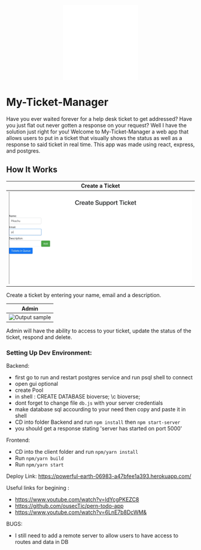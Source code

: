 <p align="center">
   <img src="public/icon.gif" height=200 width=200> 
</p>

# My-Ticket-Manager

Have you ever waited forever for a help desk ticket to get addressed? Have you just flat out never gotten a response on your request? Well I have the solution just right for you! Welcome to My-Ticket-Manager a web app that allows users to put in a ticket that visually shows the status as well as a response to said ticket in real time. This app was made using react, express, and postgres.

## How It Works

|     Create a Ticket                   
| ------------------------- |
| ![Output sample](public/create-ticket.gif)| 

Create a ticket by entering your name, email and a description.

|     Admin                   
| ------------------------- |
| ![Output sample](public/admin.gif)| 

Admin will have the ability to access to your ticket, update the status of the ticket, respond and delete.

### Setting Up Dev Environment:
Backend:
- first go to run and restart postgres service and run psql shell to connect
- open gui optional
- create Pool
- in shell : CREATE DATABASE bioverse;   \c bioverse;
- dont forget to change file `db.js` with your server credentials
- make database sql accourding to your need then copy and paste it in shell
- CD into folder Backend and run `npm install` then `npm start-server`
- you should get a response stating 'server has started on port 5000'

Frontend:
- CD into the client folder and run `npm/yarn install`
- Run `npm/yarn build`
- Run `npm/yarn start`

Deploy Link: https://powerful-earth-06983-a47bfee1a393.herokuapp.com/

Useful links for begining :

- https://www.youtube.com/watch?v=ldYcgPKEZC8
- https://github.com/ousecTic/pern-todo-app
- https://www.youtube.com/watch?v=6LnE7b8DcWM&

BUGS:

- I still need to add a remote server to allow users to have access to routes and data in DB